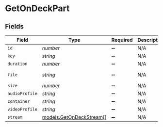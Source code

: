 # GetOnDeckPart


## Fields

| Field                                                    | Type                                                     | Required                                                 | Description                                              | Example                                                  |
| -------------------------------------------------------- | -------------------------------------------------------- | -------------------------------------------------------- | -------------------------------------------------------- | -------------------------------------------------------- |
| `id`                                                     | *number*                                                 | :heavy_minus_sign:                                       | N/A                                                      | 80994                                                    |
| `key`                                                    | *string*                                                 | :heavy_minus_sign:                                       | N/A                                                      | /library/parts/80994/1655007810/file.mkv                 |
| `duration`                                               | *number*                                                 | :heavy_minus_sign:                                       | N/A                                                      | 420080                                                   |
| `file`                                                   | *string*                                                 | :heavy_minus_sign:                                       | N/A                                                      | /tvshows/Bluey (2018)/Bluey (2018) - S02E33 - Circus.mkv |
| `size`                                                   | *number*                                                 | :heavy_minus_sign:                                       | N/A                                                      | 55148931                                                 |
| `audioProfile`                                           | *string*                                                 | :heavy_minus_sign:                                       | N/A                                                      | lc                                                       |
| `container`                                              | *string*                                                 | :heavy_minus_sign:                                       | N/A                                                      | mkv                                                      |
| `videoProfile`                                           | *string*                                                 | :heavy_minus_sign:                                       | N/A                                                      | main                                                     |
| `stream`                                                 | [models.GetOnDeckStream](../models/getondeckstream.md)[] | :heavy_minus_sign:                                       | N/A                                                      |                                                          |